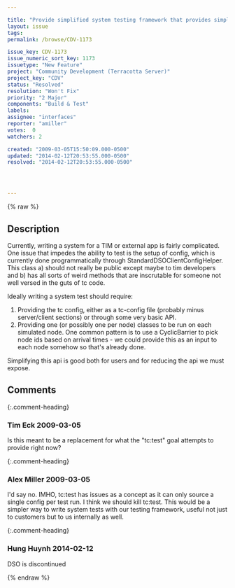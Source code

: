 ```yaml
---

title: "Provide simplified system testing framework that provides simpler way to provide config"
layout: issue
tags: 
permalink: /browse/CDV-1173

issue_key: CDV-1173
issue_numeric_sort_key: 1173
issuetype: "New Feature"
project: "Community Development (Terracotta Server)"
project_key: "CDV"
status: "Resolved"
resolution: "Won't Fix"
priority: "2 Major"
components: "Build & Test"
labels: 
assignee: "interfaces"
reporter: "amiller"
votes:  0
watchers: 2

created: "2009-03-05T15:50:09.000-0500"
updated: "2014-02-12T20:53:55.000-0500"
resolved: "2014-02-12T20:53:55.000-0500"




---
```


{% raw %}

## Description

<div markdown="1" class="description">

Currently, writing a system for a TIM or external app is fairly complicated.  One issue that impedes the ability to test is the setup of config, which is currently done programmatically through StandardDSOClientConfigHelper.  This class a) should not really be public except maybe to tim developers and b) has all sorts of weird methods that are inscrutable for someone not well versed in the guts of tc code.  

Ideally writing a system test should require:
1) Providing the tc config, either as a tc-config file (probably minus server/client sections) or through some very basic API.
2) Providing one (or possibly one per node) classes to be run on each simulated node.  One common pattern is to use a CyclicBarrier to pick node ids based on arrival times - we could provide this as an input to each node somehow so that's already done.  

Simplifying this api is good both for users and for reducing the api we must expose.

</div>

## Comments


{:.comment-heading}
### **Tim Eck** <span class="date">2009-03-05</span>

<div markdown="1" class="comment">

Is this meant to be a replacement for what the "tc:test" goal attempts to provide right now? 

</div>


{:.comment-heading}
### **Alex Miller** <span class="date">2009-03-05</span>

<div markdown="1" class="comment">

I'd say no.  IMHO, tc:test has issues as a concept as it can only source a single config per test run.  I think we should kill tc:test.  This would be a simpler way to write system tests with our testing framework, useful not just to customers but to us internally as well.

</div>


{:.comment-heading}
### **Hung Huynh** <span class="date">2014-02-12</span>

<div markdown="1" class="comment">

DSO is discontinued

</div>



{% endraw %}
